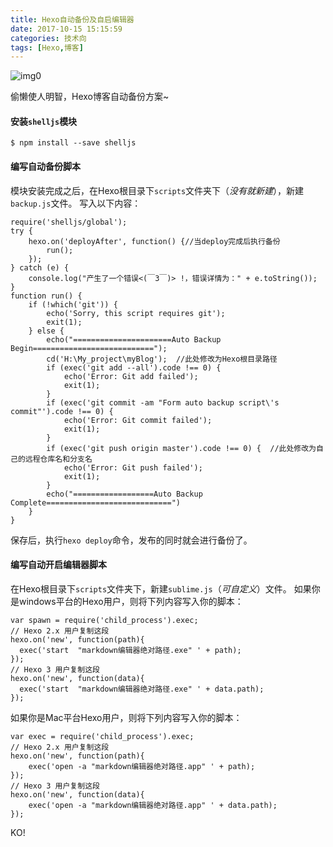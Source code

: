 ```yaml
---
title: Hexo自动备份及自启编辑器
date: 2017-10-15 15:15:59
categories: 技术向
tags: [Hexo,博客]
---
```


![img0](http://oohkvf5b9.bkt.clouddn.com/A07_hexobackup.jpg?imageMogr2/format/webp)

偷懒使人明智，Hexo博客自动备份方案~
<!--more-->

#### 安装`shelljs`模块

```
$ npm install --save shelljs 
```

#### 编写自动备份脚本

模块安装完成之后，在Hexo根目录下`scripts`文件夹下（*没有就新建*），新建`backup.js`文件。
写入以下内容：

```
require('shelljs/global');
try {
	hexo.on('deployAfter', function() {//当deploy完成后执行备份
		run();
	});
} catch (e) {
	console.log("产生了一个错误<(￣3￣)> !，错误详情为：" + e.toString());
}
function run() {
	if (!which('git')) {
		echo('Sorry, this script requires git');
		exit(1);
	} else {
		echo("======================Auto Backup Begin===========================");
		cd('H:\My_project\myBlog');  //此处修改为Hexo根目录路径
		if (exec('git add --all').code !== 0) {
			echo('Error: Git add failed');
			exit(1);
		}
		if (exec('git commit -am "Form auto backup script\'s commit"').code !== 0) {
			echo('Error: Git commit failed');
			exit(1);
		}
		if (exec('git push origin master').code !== 0) {  //此处修改为自己的远程仓库名和分支名
			echo('Error: Git push failed');
			exit(1);
		}
		echo("==================Auto Backup Complete============================")
	}
}
```

保存后，执行`hexo deploy`命令，发布的同时就会进行备份了。

#### 编写自动开启编辑器脚本

在Hexo根目录下`scripts`文件夹下，新建`sublime.js`（*可自定义*）文件。
如果你是windows平台的Hexo用户，则将下列内容写入你的脚本：

```
var spawn = require('child_process').exec;
// Hexo 2.x 用户复制这段
hexo.on('new', function(path){
  exec('start  "markdown编辑器绝对路径.exe" ' + path);
});
// Hexo 3 用户复制这段
hexo.on('new', function(data){
  exec('start  "markdown编辑器绝对路径.exe" ' + data.path);
});
```

如果你是Mac平台Hexo用户，则将下列内容写入你的脚本：

```
var exec = require('child_process').exec;
// Hexo 2.x 用户复制这段
hexo.on('new', function(path){
    exec('open -a "markdown编辑器绝对路径.app" ' + path);
});
// Hexo 3 用户复制这段
hexo.on('new', function(data){
    exec('open -a "markdown编辑器绝对路径.app" ' + data.path);
});
```

KO!
